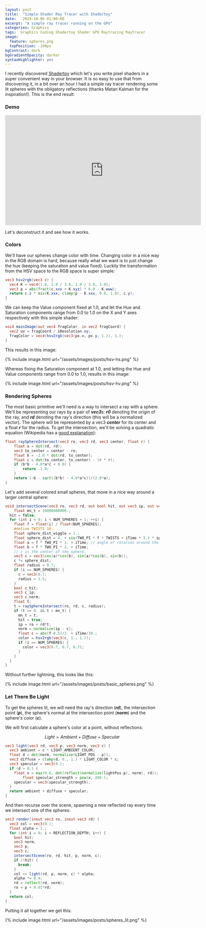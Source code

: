 ```yaml
---
layout: post
title:  "Simple Shader Ray Tracer with Shadertoy"
date:   2019-10-06 01:00:00
excerpt: "A simple ray tracer running on the GPU"
categories: Graphics
tags:  Graphics Coding Shadertoy Shader GPU Raytracing Raytracer
image:
  feature: spheres.png
  topPosition: -100px
bgContrast: dark
bgGradientOpacity: darker
syntaxHighlighter: yes
---
```

I recently discovered [Shadertoy](https://www.shadertoy.com/) which let's you write pixel shaders in a super convenient way in your browser. It is so easy to use that from discovering it, in a bit over an hour I had a simple ray tracer rendering some lit spheres with the obligatory reflections (thanks Matan Kalman for the inspiration!). This is the end result:

### Demo

<iframe src="https://www.shadertoy.com/embed/tdVGRt?gui=true&t=10&paused=false&muted=false" width="640" height="360" frameborder="0" allowfullscreen="allowfullscreen" ></iframe >

Let's deconstruct it and see how it works.

### Colors

We'll have our spheres change color with time. Changing color in a nice way in the RGB domain is hard, because really what we want is to just change the hue (keeping the saturation and value fixed). Luckily the transformation from the HSV space to the RGB space is super simple:

```glsl
vec3 hsv2rgb(vec3 c) {
  vec4 K = vec4(1.0, 2.0 / 3.0, 1.0 / 3.0, 3.0);
  vec3 p = abs(fract(c.xxx + K.xyz) * 6.0 - K.www);
  return c.z * mix(K.xxx, clamp(p - K.xxx, 0.0, 1.0), c.y);
}
```

We can keep the Value component fixed at 1.0, and let the Hue and Saturation components range from 0.0 to 1.0 on the X and Y axes respectively with this simple shader:

```glsl
void mainImage(out vec4 fragColor, in vec2 fragCoord) {    
  vec2 uv = fragCoord / iResolution.xy;
  fragColor = vec4(hsv2rgb(vec3(px.x, px.y, 1.)), 1.);
}
```

This results in this image:

{% include image.html url="/assets/images/posts/hsv-hs.png" %}

Whereas fixing the Saturation component at 1.0, and letting the Hue and Value components range from 0.0 to 1.0, results in this image:

{% include image.html url="/assets/images/posts/hsv-hv.png" %}

### Rendering Spheres

The most basic primitive we'll need is a way to intersect a ray with a sphere. We'll be representing our rays by a pair of ***vec3***s: ***r0*** denoting the origin of the ray, and ***rd*** denoting the ray's direction (this will be a normalized vector). The sphere will be represented by a vec3 ***center*** for its center and a float ***r*** for the radius. To get the intersection, we'll be solving a quadratic equation (Wikipedia has a [good explanation](https://en.wikipedia.org/wiki/Line%E2%80%93sphere_intersection)):

```glsl
float raySphereIntersect(vec3 ro, vec3 rd, vec3 center, float r) {
    float a = dot(rd, rd);
    vec3 to_center = center - ro;
    float b = -2.0 * dot(rd, to_center);
    float c = dot(to_center, to_center) - (r * r);
    if (b*b - 4.0*a*c < 0.0) {
        return -1.0;
    }
    return (-b - sqrt((b*b) - 4.0*a*c))/(2.0*a);
}
```

Let's add several colored small spheres, that move in a nice way around a larger central sphere:

```glsl
void intersectScene(vec3 ro, vec3 rd, out bool hit, out vec3 ip, out vec3 norm, out vec3 color) {
	float mn_t = 10000000000.;
  hit = false;
  for (int i = 0; i < NUM_SPHERES + 1; ++i) {
    float f = float(i) / float(NUM_SPHERES);
    #define TWISTS 10.
    float sphere_dist_wiggle = 1.;
    float sphere_dist = 4. + sin(TWO_PI * f * TWISTS + iTime * 3.) * sphere_dist_wiggle;
    float a = f * TWO_PI * 1. + iTime; // angle of rotation around the z axis
    float b = f * TWO_PI * 2. + iTime;
    // c is the center of the sphere.
    vec3 c = vec3(cos(a)*cos(b), sin(a)*cos(b), sin(b));
    c *= sphere_dist;
    float radius = 0.7;
    if (i == NUM_SPHERES) {
      c = vec3(0.);
      radius = 1.5;
    }
    bool c_hit;
    vec3 c_ip;
    vec3 c_norm;
    float t;
    t = raySphereIntersect(ro, rd, c, radius);
    if (t >= 0. && t < mn_t) {
      mn_t = t;
      hit = true;
      ip = ro + rd*t;
      norm = normalize(ip - c);
      float c = abs(f-0.5)/2. + iTime/10.;
      color = hsv2rgb(vec3(c, 1., 1.));
      if (i == NUM_SPHERES) {
        color = vec3(0.7, 0.7, 0.7);
      }
    }
  }
}
```

Without further lightning, this looks like this:

{% include image.html url="/assets/images/posts/basic_spheres.png" %}

### Let There Be Light

To get the spheres lit, we will need the ray's direction (***rd***), the intersection point (***p***), the sphere's normal at the intersection point (***norm***) and the sphere's color (***c***).

We will first calculate a sphere's color at a point, without reflections:

$$Light = Ambient + Diffuse + Specular$$

```glsl
vec3 light(vec3 rd, vec3 p, vec3 norm, vec3 c) {
  vec3 ambient = c * LIGHT_AMBIENT_COLOR;
  float d = dot(norm, normalize(LIGHT_POS - p));
  vec3 diffuse = clamp(d, 0., 1.) * LIGHT_COLOR * c;
  vec3 specular = vec3(0.);
  if (d > 0.) {
    float x = max(0.0, dot(reflect(normalize(lightPos-p), norm), rd));
		float specular_strength = pow(x, 200.);
    specular = vec3(specular_strength);
  }
  return ambient + diffuse + specular;
}
```

And then recurse over the scene, spawning a new reflected ray every time we intersect one of the spheres:

```glsl
vec3 render(inout vec3 ro, inout vec3 rd) {
  vec3 col = vec3(0.);
  float alpha = 1.;
  for (int i = 0; i < REFLECTION_DEPTH; i++) {
    bool hit;
    vec3 norm;
    vec3 p;
    vec3 c;
    intersectScene(ro, rd, hit, p, norm, c);
    if (!hit) {
      break;
    }
    col += light(rd, p, norm, c) * alpha;
    alpha *= 0.4;
    rd = reflect(rd, norm);
    ro = p + 0.01*rd;
  }
  return col;
}
```

Putting it all together we get this:

{% include image.html url="/assets/images/posts/spheres_lit.png" %}
